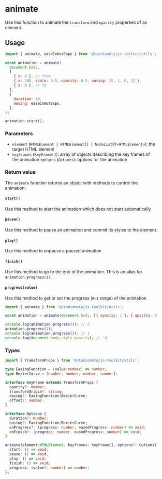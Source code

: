# animate

Use this function to animate the `transform` and `opacity` properties of an element.

## Usage

```js
import { animate, easeInOutExpo } from '@studiometa/js-toolkit/utils';

const animation = animate(
  document.body,
  [
    { x: 0 }, // from
    { x: 100, scale: 0.5, opacity: 0.5, easing: [0, 1, 0, 1] },
    { x: 0 }, // to
  ],
  {
    duration: 10,
    easing: easeInOutExpo,
  },
);

animation.start();
```

### Parameters

- `element` (`HTMLElement | HTMLElement[] | NodeListOf<HTMLElement>`): the target HTML element
- `keyframes` (`KeyFrame[]`): array of objects describing the key frames of the animation
  `options` (`Options`): options for the animation

### Return value

The `animate` function returns an object with methods to control the animation:

#### `start()`

Use this method to start the animation which does not start automatically.

#### `pause()`

Use this method to pause an animation and commit its styles to the element.

#### `play()`

Use this method to unpause a paused animation.

#### `finish()`

Use this method to go to the end of the animation. This is an alias for `animation.progress(1)`.

#### `progress(value)`

Use this method to get or set the progress (`0–1` range) of the animation.

```js
import { animate } from '@studiometa/js-toolkit/utils';

const animation = animate(document.body, [{ opacity: 1 }, { opacity: 0 }]);

console.log(animation.progress()); // 0
animation.progress(1);
console.log(animation.progress()); // 1
console.log(document.body.style.opacity); // '0'
```

### Types

```ts
import { TransformProps } from '@studiometa/js-toolkit/utils';

type EasingFunction = (value:number) => number;
type BezierCurve = [number, number, number, number];

interface KeyFrame extends TransformProps {
  opacity?: number;
  transformOrigin?: string;
  easing?: EasingFunction|BezierCurve;
  offset?: number;
}

interface Options {
  duration?: number;
  easing?: EasingFunction|BezierCurve;
  onProgress?: (progress: number, easedProgress: number) => void;
  onFinish?: (progress: number, easedProgress: number) => void;
}

animate(element:HTMLElement, keyframes: KeyFrame[], options?: Options): {
  start: () => void;
  pause: () => void;
  play: () => void;
  finish: () => void;
  progress: (value?: number) => number;
};
```
